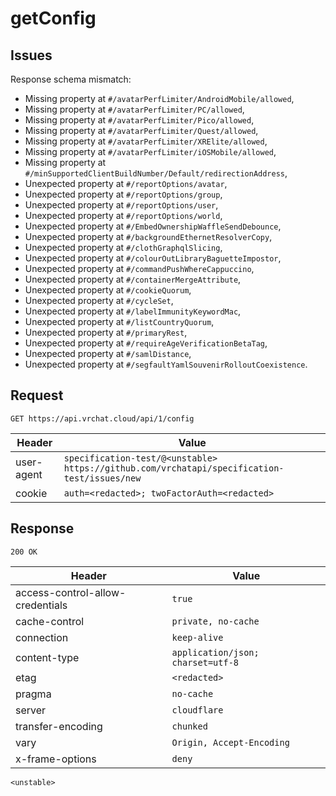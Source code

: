 # getConfig

## Issues
Response schema mismatch:
* Missing property at ``#/avatarPerfLimiter/AndroidMobile/allowed``,
* Missing property at ``#/avatarPerfLimiter/PC/allowed``,
* Missing property at ``#/avatarPerfLimiter/Pico/allowed``,
* Missing property at ``#/avatarPerfLimiter/Quest/allowed``,
* Missing property at ``#/avatarPerfLimiter/XRElite/allowed``,
* Missing property at ``#/avatarPerfLimiter/iOSMobile/allowed``,
* Missing property at ``#/minSupportedClientBuildNumber/Default/redirectionAddress``,
* Unexpected property at ``#/reportOptions/avatar``,
* Unexpected property at ``#/reportOptions/group``,
* Unexpected property at ``#/reportOptions/user``,
* Unexpected property at ``#/reportOptions/world``,
* Unexpected property at ``#/EmbedOwnershipWaffleSendDebounce``,
* Unexpected property at ``#/backgroundEthernetResolverCopy``,
* Unexpected property at ``#/clothGraphqlSlicing``,
* Unexpected property at ``#/colourOutLibraryBaguetteImpostor``,
* Unexpected property at ``#/commandPushWhereCappuccino``,
* Unexpected property at ``#/containerMergeAttribute``,
* Unexpected property at ``#/cookieQuorum``,
* Unexpected property at ``#/cycleSet``,
* Unexpected property at ``#/labelImmunityKeywordMac``,
* Unexpected property at ``#/listCountryQuorum``,
* Unexpected property at ``#/primaryRest``,
* Unexpected property at ``#/requireAgeVerificationBetaTag``,
* Unexpected property at ``#/samlDistance``,
* Unexpected property at ``#/segfaultYamlSouvenirRolloutCoexistence``.
## Request
`GET https://api.vrchat.cloud/api/1/config`

| Header | Value |
| ------ | ----- |
| user-agent | `specification-test/@<unstable> https://github.com/vrchatapi/specification-test/issues/new` |
| cookie | `auth=<redacted>; twoFactorAuth=<redacted>` |


## Response
`200 OK`

| Header | Value |
| ------ | ----- |
| access-control-allow-credentials | `true` |
| cache-control | `private, no-cache` |
| connection | `keep-alive` |
| content-type | `application/json; charset=utf-8` |
| etag | `<redacted>` |
| pragma | `no-cache` |
| server | `cloudflare` |
| transfer-encoding | `chunked` |
| vary | `Origin, Accept-Encoding` |
| x-frame-options | `deny` |

```jsonc
<unstable>
```
